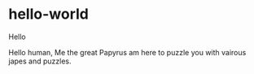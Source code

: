 # hello-world
Hello

Hello human, Me the great Papyrus am here to puzzle you with vairous japes and puzzles.
